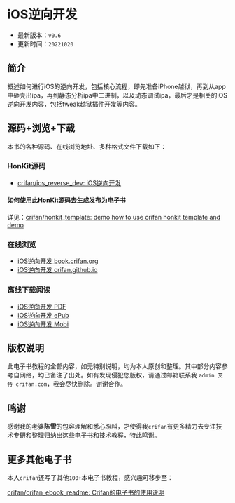 # iOS逆向开发

* 最新版本：`v0.6`
* 更新时间：`20221020`

## 简介

概述如何进行iOS的逆向开发，包括核心流程，即先准备iPhone越狱，再到从app中砸壳出ipa，再到静态分析ipa中二进制，以及动态调试ipa，最后才是相关的iOS逆向开发内容，包括tweak越狱插件开发等内容。

## 源码+浏览+下载

本书的各种源码、在线浏览地址、多种格式文件下载如下：

### HonKit源码

* [crifan/ios_reverse_dev: iOS逆向开发](https://github.com/crifan/ios_reverse_dev)

#### 如何使用此HonKit源码去生成发布为电子书

详见：[crifan/honkit_template: demo how to use crifan honkit template and demo](https://github.com/crifan/honkit_template)

### 在线浏览

* [iOS逆向开发 book.crifan.org](https://book.crifan.org/books/ios_reverse_dev/website)
* [iOS逆向开发 crifan.github.io](https://crifan.github.io/ios_reverse_dev/website)

### 离线下载阅读

* [iOS逆向开发 PDF](https://book.crifan.org/books/ios_reverse_dev/pdf/ios_reverse_dev.pdf)
* [iOS逆向开发 ePub](https://book.crifan.org/books/ios_reverse_dev/epub/ios_reverse_dev.epub)
* [iOS逆向开发 Mobi](https://book.crifan.org/books/ios_reverse_dev/mobi/ios_reverse_dev.mobi)

## 版权说明

此电子书教程的全部内容，如无特别说明，均为本人原创和整理。其中部分内容参考自网络，均已备注了出处。如有发现侵犯您版权，请通过邮箱联系我 `admin 艾特 crifan.com`，我会尽快删除。谢谢合作。

## 鸣谢

感谢我的老婆**陈雪**的包容理解和悉心照料，才使得我`crifan`有更多精力去专注技术专研和整理归纳出这些电子书和技术教程，特此鸣谢。

## 更多其他电子书

本人`crifan`还写了其他`100+`本电子书教程，感兴趣可移步至：

[crifan/crifan_ebook_readme: Crifan的电子书的使用说明](https://github.com/crifan/crifan_ebook_readme)
